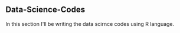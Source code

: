 ## Data-Science-Codes ##   
In this section I'll be writing the data scirnce codes using R language.             
  
